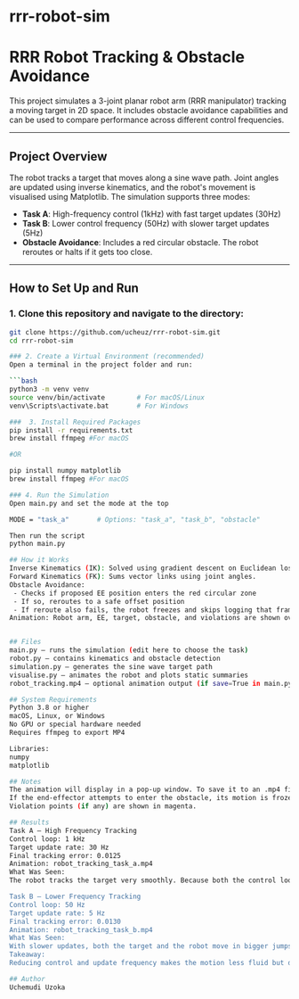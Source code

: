 # rrr-robot-sim
# RRR Robot Tracking & Obstacle Avoidance

This project simulates a 3-joint planar robot arm (RRR manipulator) tracking a moving target in 2D space. It includes obstacle avoidance capabilities and can be used to compare performance across different control frequencies.

---

## Project Overview

The robot tracks a target that moves along a sine wave path. Joint angles are updated using inverse kinematics, and the robot's movement is visualised using Matplotlib. The simulation supports three modes:

- **Task A**: High-frequency control (1kHz) with fast target updates (30Hz)
- **Task B**: Lower control frequency (50Hz) with slower target updates (5Hz)
- **Obstacle Avoidance**: Includes a red circular obstacle. The robot reroutes or halts if it gets too close.

---

## How to Set Up and Run

### 1. Clone this repository and navigate to the directory:

   ```bash
   git clone https://github.com/ucheuz/rrr-robot-sim.git
   cd rrr-robot-sim

### 2. Create a Virtual Environment (recommended)
Open a terminal in the project folder and run:

```bash
python3 -m venv venv
source venv/bin/activate        # For macOS/Linux
venv\Scripts\activate.bat       # For Windows

###  3. Install Required Packages
pip install -r requirements.txt
brew install ffmpeg #For macOS

#OR

pip install numpy matplotlib
brew install ffmpeg #For macOS

### 4. Run the Simulation
Open main.py and set the mode at the top

MODE = "task_a"       # Options: "task_a", "task_b", "obstacle"

Then run the script
python main.py

## How it Works
Inverse Kinematics (IK): Solved using gradient descent on Euclidean loss between EE and target.
Forward Kinematics (FK): Sums vector links using joint angles.
Obstacle Avoidance:
    - Checks if proposed EE position enters the red circular zone
    - If so, reroutes to a safe offset position
    - If reroute also fails, the robot freezes and skips logging that frame
Animation: Robot arm, EE, target, obstacle, and violations are shown over time.


## Files
main.py — runs the simulation (edit here to choose the task)
robot.py — contains kinematics and obstacle detection
simulation.py — generates the sine wave target path
visualise.py — animates the robot and plots static summaries
robot_tracking.mp4 — optional animation output (if save=True in main.py)

## System Requirements
Python 3.8 or higher
macOS, Linux, or Windows
No GPU or special hardware needed
Requires ffmpeg to export MP4

Libraries:
numpy
matplotlib

## Notes
The animation will display in a pop-up window. To save it to an .mp4 file, set save=True in the animate_tracking() call inside main.py.
If the end-effector attempts to enter the obstacle, its motion is frozen and visualised as a break in the path.
Violation points (if any) are shown in magenta.

## Results
Task A – High Frequency Tracking
Control loop: 1 kHz
Target update rate: 30 Hz
Final tracking error: 0.0125
Animation: robot_tracking_task_a.mp4
What Was Seen:
The robot tracks the target very smoothly. Because both the control loop and the target update rate are fast, the end-effector stays close to the moving sine wave. There's barely any visible lag in the animation.

Task B – Lower Frequency Tracking
Control loop: 50 Hz
Target update rate: 5 Hz
Final tracking error: 0.0130
Animation: robot_tracking_task_b.mp4
What Was Seen:
With slower updates, both the target and the robot move in bigger jumps. The tracking still works well, but it looks a bit less smooth than Task A. The robot slightly lags behind the target at times, but the error increase is small. The animation also finishes faster since there are fewer target points to follow.
Takeaway:
Reducing control and update frequency makes the motion less fluid but doesn't significantly affect tracking accuracy.

## Author
Uchemudi Uzoka